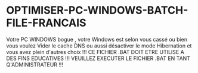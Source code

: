 # OPTIMISER-PC-WINDOWS-BATCH-FILE-FRANCAIS
Votre PC WINDOWS bogue , votre Windows est selon vous cassé ou bien vous voulez Vider le cache DNS ou aussi désactiver le mode Hibernation et vous avez plein d'autres choix !!! CE FICHIER .BAT DOIT ETRE UTILISE A DES FINS EDUCATIVES !!!
VEUILLEZ EXECUTER LE FICHIER .BAT EN TANT Q'ADMINISTRATEUR !!!
